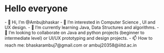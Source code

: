 <h1>Hello everyone</h1>
- 👋 Hi, I’m @Ambujbhaskar
- 👀 I’m interested in Computer Science , UI and UX design.
- 🌱 I’m currently learning Java, Data Structures and algorithms.
- 💞️ I’m looking to collaborate on Java and python projects (beginner to intermediate level) or UI/UX prototyping and design projects.
- 📫 How to reach me: bhaskarambuj7@gmail.com or ambuj20358@iiitd.ac.in

<!---
Ambujbhaskar/Ambujbhaskar is a ✨ special ✨ repository because its `README.md` (this file) appears on your GitHub profile.
You can click the Preview link to take a look at your changes.
--->
